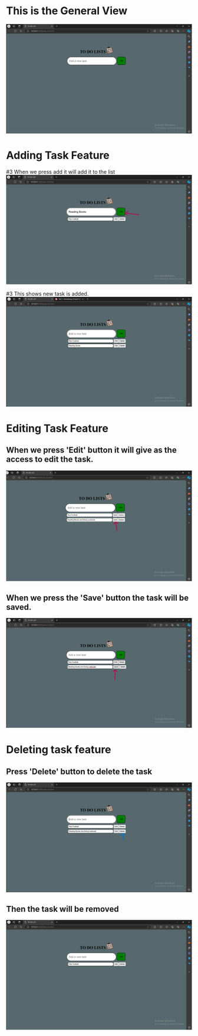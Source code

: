 # This is the General View
![alt text](https://github.com/Myk72/WEB-Track/blob/main/Task1/images/Screenshot%202024-08-06%20132323.png)

# Adding Task Feature
#3 When we press add it will add it to the list
![alt text](https://github.com/Myk72/WEB-Track/blob/main/Task1/images/Screenshot%202024-08-06%20132417.png)

#3 This shows new task is added.
![alt text](https://github.com/Myk72/WEB-Track/blob/main/Task1/images/Screenshot%202024-08-06%20145430.png)

# Editing Task Feature
## When we press 'Edit' button it will give as the access to edit the task.
![alt text](https://github.com/Myk72/WEB-Track/blob/main/Task1/images/Screenshot%202024-08-06%20132710.png)

## When we press the 'Save' button the task will be saved.
![alt text](https://github.com/Myk72/WEB-Track/blob/main/Task1/images/Screenshot%202024-08-06%20132643.png)

# Deleting task feature

## Press 'Delete' button to delete the task
![alt text](https://github.com/Myk72/WEB-Track/blob/main/Task1/images/Screenshot%202024-08-06%20133130.png)

## Then the task will be removed
![alt text](https://github.com/Myk72/WEB-Track/blob/main/Task1/images/Screenshot%202024-08-06%20132726.png)
